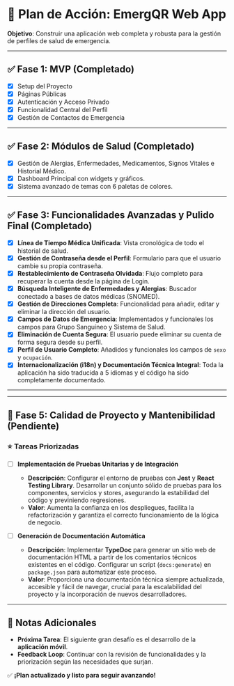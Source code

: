 # 🚀 **Plan de Acción: EmergQR Web App**
**Objetivo**: Construir una aplicación web completa y robusta para la gestión de perfiles de salud de emergencia.

---

## ✅ **Fase 1: MVP (Completado)**
- [x] Setup del Proyecto
- [x] Páginas Públicas
- [x] Autenticación y Acceso Privado
- [x] Funcionalidad Central del Perfil
- [x] Gestión de Contactos de Emergencia

---

## ✅ **Fase 2: Módulos de Salud (Completado)**
- [x] Gestión de Alergias, Enfermedades, Medicamentos, Signos Vitales e Historial Médico.
- [x] Dashboard Principal con widgets y gráficos.
- [x] Sistema avanzado de temas con 6 paletas de colores.

---

## ✅ **Fase 3: Funcionalidades Avanzadas y Pulido Final (Completado)**
- [x] **Línea de Tiempo Médica Unificada**: Vista cronológica de todo el historial de salud.
- [x] **Gestión de Contraseña desde el Perfil**: Formulario para que el usuario cambie su propia contraseña.
- [x] **Restablecimiento de Contraseña Olvidada**: Flujo completo para recuperar la cuenta desde la página de Login.
- [x] **Búsqueda Inteligente de Enfermedades y Alergias**: Buscador conectado a bases de datos médicas (SNOMED).
- [x] **Gestión de Direcciones Completa**: Funcionalidad para añadir, editar y eliminar la dirección del usuario.
- [x] **Campos de Datos de Emergencia**: Implementados y funcionales los campos para Grupo Sanguíneo y Sistema de Salud.
- [x] **Eliminación de Cuenta Segura**: El usuario puede eliminar su cuenta de forma segura desde su perfil.
- [x] **Perfil de Usuario Completo**: Añadidos y funcionales los campos de `sexo` y `ocupación`.
- [x] **Internacionalización (i18n) y Documentación Técnica Integral**: Toda la aplicación ha sido traducida a 5 idiomas y el código ha sido completamente documentado.

---

<!--
## 🚀 **Fase 4: Funcionalidades de Administración y Expansión del Perfil (En Progreso)**

**Nota: La navegación a esta fase está deshabilitada hasta que el backend esté completamente funcional.**

### ⭐ **Tareas Priorizadas**

- [x] **Nuevas Secciones Médicas: Adicciones y Enfermedades Infectocontagiosas**
  - **Descripción**: Crear dos nuevos módulos en el dashboard para que los usuarios puedan registrar adicciones y enfermedades infectocontagiosas.
  - **Estado**: **Completado** (Frontend).

- [x] **Botón de Pánico**
  - **Descripción**: Implementar un Botón de Acción Flotante (FAB) en el dashboard que, previa confirmación, envíe una notificación de emergencia a los contactos designados.
  - **Estado**: **Completado** (Frontend). Bloqueado a la espera del endpoint del backend.

- [ ] **Panel de Administración de Usuarios**
  - **Descripción**: Crear una nueva sección protegida para administradores (`is_admin: true`) que permita gestionar perfiles de usuario.
  - **Estado**: **En Progreso**. Esqueleto de UI y `store` con datos simulados implementado. Bloqueado a la espera de endpoints de backend.

### ⭐ **Esqueleto de Frontend para Futuras Funcionalidades**

- [ ] **Módulo de Salud Mental**
  - **Descripción**: Crear la estructura inicial (interfaces, servicios simulados, traducciones y enlace de navegación desactivado) para un futuro módulo de seguimiento de salud mental (ej. enfermedades psiquiátricas, estado de ánimo).
  - **Valor**: Expande el perfil de salud a un área crítica y a menudo descuidada.
  - **Estado**: Pendiente.

- [ ] **Módulo de Seguimiento Menstrual**
  - **Descripción**: Crear la estructura inicial para un futuro módulo de seguimiento del ciclo menstrual.
  - **Valor**: Añade una funcionalidad de alto valor y muy personal para una gran parte de la base de usuarios.
  - **Estado**: Pendiente.

- [ ] **Módulo de Seguimiento de Embarazo**
  - **Descripción**: Crear la estructura inicial para un futuro módulo de seguimiento del embarazo.
  - **Valor**: Proporciona una herramienta de seguimiento detallado para un período de salud crítico.
  - **Estado**: Pendiente.
-->

---

## 🚀 **Fase 5: Calidad de Proyecto y Mantenibilidad (Pendiente)**

### ⭐ **Tareas Priorizadas**

- [ ] **Implementación de Pruebas Unitarias y de Integración**
  - **Descripción**: Configurar el entorno de pruebas con **Jest** y **React Testing Library**. Desarrollar un conjunto sólido de pruebas para los componentes, servicios y stores, asegurando la estabilidad del código y previniendo regresiones.
  - **Valor**: Aumenta la confianza en los despliegues, facilita la refactorización y garantiza el correcto funcionamiento de la lógica de negocio.

- [ ] **Generación de Documentación Automática**
  - **Descripción**: Implementar **TypeDoc** para generar un sitio web de documentación HTML a partir de los comentarios técnicos existentes en el código. Configurar un script (`docs:generate`) en `package.json` para automatizar este proceso.
  - **Valor**: Proporciona una documentación técnica siempre actualizada, accesible y fácil de navegar, crucial para la escalabilidad del proyecto y la incorporación de nuevos desarrolladores.

---

## 📌 Notas Adicionales

- **Próxima Tarea**: El siguiente gran desafío es el desarrollo de la **aplicación móvil**.
- **Feedback Loop**: Continuar con la revisión de funcionalidades y la priorización según las necesidades que surjan.

✅ **¡Plan actualizado y listo para seguir avanzando!**
